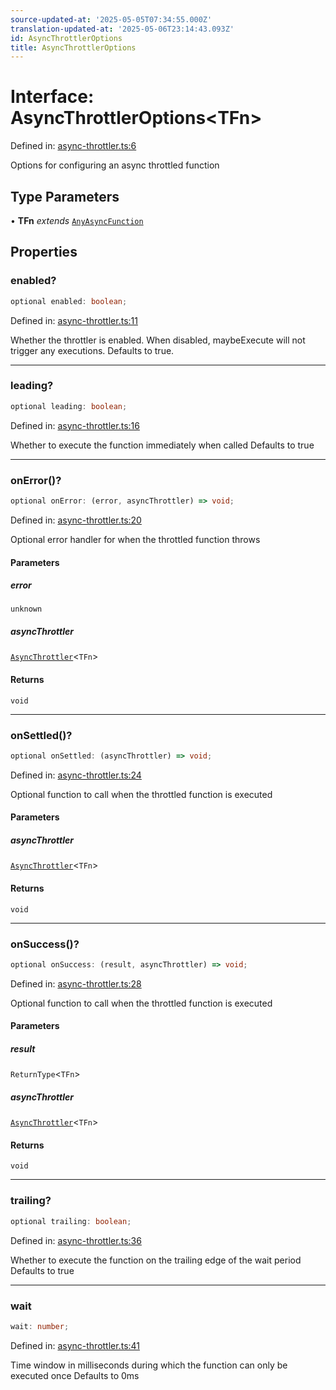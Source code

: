 ```yaml
---
source-updated-at: '2025-05-05T07:34:55.000Z'
translation-updated-at: '2025-05-06T23:14:43.093Z'
id: AsyncThrottlerOptions
title: AsyncThrottlerOptions
---
```


<!-- DO NOT EDIT: this page is autogenerated from the type comments -->

# Interface: AsyncThrottlerOptions\<TFn\>

Defined in: [async-throttler.ts:6](https://github.com/TanStack/pacer/blob/main/packages/pacer/src/async-throttler.ts#L6)

Options for configuring an async throttled function

## Type Parameters

• **TFn** *extends* [`AnyAsyncFunction`](../type-aliases/anyasyncfunction.md)

## Properties

### enabled?

```ts
optional enabled: boolean;
```

Defined in: [async-throttler.ts:11](https://github.com/TanStack/pacer/blob/main/packages/pacer/src/async-throttler.ts#L11)

Whether the throttler is enabled. When disabled, maybeExecute will not trigger any executions.
Defaults to true.

***

### leading?

```ts
optional leading: boolean;
```

Defined in: [async-throttler.ts:16](https://github.com/TanStack/pacer/blob/main/packages/pacer/src/async-throttler.ts#L16)

Whether to execute the function immediately when called
Defaults to true

***

### onError()?

```ts
optional onError: (error, asyncThrottler) => void;
```

Defined in: [async-throttler.ts:20](https://github.com/TanStack/pacer/blob/main/packages/pacer/src/async-throttler.ts#L20)

Optional error handler for when the throttled function throws

#### Parameters

##### error

`unknown`

##### asyncThrottler

[`AsyncThrottler`](../classes/asyncthrottler.md)\<`TFn`\>

#### Returns

`void`

***

### onSettled()?

```ts
optional onSettled: (asyncThrottler) => void;
```

Defined in: [async-throttler.ts:24](https://github.com/TanStack/pacer/blob/main/packages/pacer/src/async-throttler.ts#L24)

Optional function to call when the throttled function is executed

#### Parameters

##### asyncThrottler

[`AsyncThrottler`](../classes/asyncthrottler.md)\<`TFn`\>

#### Returns

`void`

***

### onSuccess()?

```ts
optional onSuccess: (result, asyncThrottler) => void;
```

Defined in: [async-throttler.ts:28](https://github.com/TanStack/pacer/blob/main/packages/pacer/src/async-throttler.ts#L28)

Optional function to call when the throttled function is executed

#### Parameters

##### result

`ReturnType`\<`TFn`\>

##### asyncThrottler

[`AsyncThrottler`](../classes/asyncthrottler.md)\<`TFn`\>

#### Returns

`void`

***

### trailing?

```ts
optional trailing: boolean;
```

Defined in: [async-throttler.ts:36](https://github.com/TanStack/pacer/blob/main/packages/pacer/src/async-throttler.ts#L36)

Whether to execute the function on the trailing edge of the wait period
Defaults to true

***

### wait

```ts
wait: number;
```

Defined in: [async-throttler.ts:41](https://github.com/TanStack/pacer/blob/main/packages/pacer/src/async-throttler.ts#L41)

Time window in milliseconds during which the function can only be executed once
Defaults to 0ms
